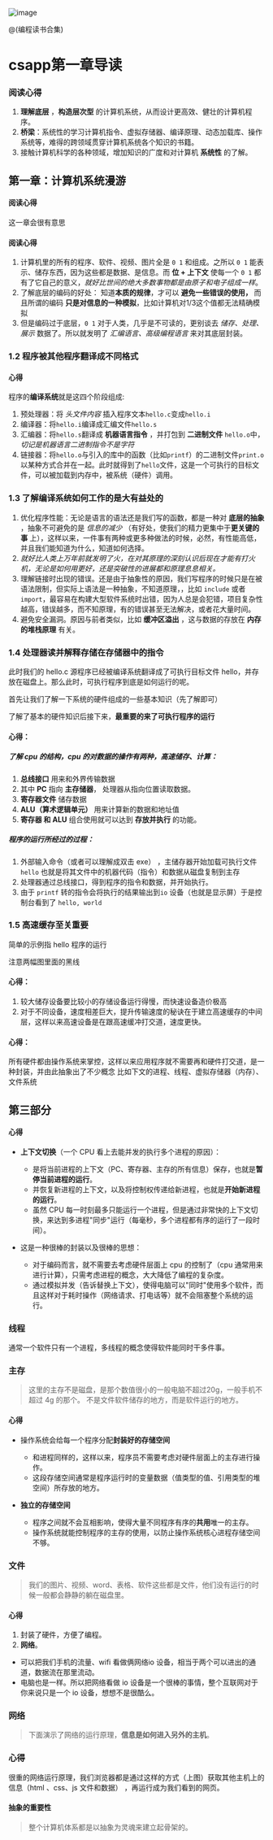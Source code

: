 <!-- ![image](https://cloud.githubusercontent.com/assets/8455579/8894523/fb892fea-33eb-11e5-88ba-5583e72495bd.png) -->
![image](http://img.hb.aicdn.com/0d141c6553edba7097dfd37c9e9ce8d13ee08b6fb5b6-thlQs9_fw658)

@(编程读书合集)

# csapp第一章导读

### 阅读心得
1. **理解底层** ，**构造层次型** 的计算机系统，从而设计更高效、健壮的计算机程序。
2. **桥梁**：系统性的学习计算机指令、虚拟存储器、编译原理、动态加载库、操作系统等，难得的跨领域贯穿计算机系统各个知识的书籍。
3. 接触计算机科学的各种领域，增加知识的广度和对计算机 **系统性** 的了解。

## 第一章：计算机系统漫游

#### 阅读心得
这一章会很有意思

#### 阅读心得
1. 计算机里的所有的程序、软件、视频、图片全是 `0 1` 和组成。之所以 `0 1` 能表示、储存东西，因为这些都是数据、是信息。而 **位 + 上下文**  使每一个 `0 1` 都有了它自己的意义，_就好比世间的绝大多数事物都是由原子和电子组成一样_。
2. 了解底层的编码的好处： 知道**本质的规律**，才可以 **避免一些错误的使用，** 而且所谓的编码 **只是对信息的一种模拟**，比如计算机对1/3这个值都无法精确模拟
3. 但是编码过于底层，`0 1` 对于人类，几乎是不可读的，更别谈去 _储存、处理、展示_ 数据了。所以就发明了 _汇编语言、高级编程语言_ 来对其底层封装。

### 1.2 程序被其他程序翻译成不同格式

#### 心得
程序的**编译系统**就是这四个阶段组成:

  1. 预处理器：将 _头文件内容_ 插入程序文本`hello.c`变成`hello.i`
  2. 编译器：将`hello.i`编译成汇编文件`hello.s`
  3. 汇编器：将`hello.s`翻译成 **机器语言指令** ，并打包到 **二进制文件** `hello.o`中，_切记是机器语言二进制指令不是字符_
  4. 链接器：将`hello.o`与引入的库中的函数（比如`printf`）的二进制文件`print.o`以某种方式合并在一起。此时就得到了`hello`文件，这是一个可执行的目标文件，可以被加载到内存中，被系统（硬件）调用。

### 1.3 了解编译系统如何工作的是大有益处的
1. 优化程序性能：无论是语言的语法还是我们写的函数，都是一种对 **底层的抽象** ，抽象不可避免的是 _信息的减少_ （有好处，使我们的精力更集中于**更关键的事** 上），这样以来，一件事有两种或更多种做法的时候，必然，有性能高低，并且我们能知道为什么，知道如何选择。
3. _就好比人类上万年前就发明了火，在对其原理的深刻认识后现在才能有打火机，无论是如何用更好，还是突破性的进展都和原理息息相关。_
4. 理解链接时出现的错误。还是由于抽象性的原因，我们写程序的时候只是在被语法限制，但实际上语法是一种抽象，不知道原理，，比如 `include` 或者 `import`，最容易在构建大型软件系统时出错，因为人总是会犯错，项目复杂性越高，错误越多，而不知原理，有的错误甚至无法解决，或者花大量时间。
6. 避免安全漏洞。原因与前者类似，比如 **缓冲区溢出** ，这与数据的存放在 **内存的堆栈原理** 有关。

### 1.4 处理器读并解释存储在存储器中的指令
此时我们的 hello.c 源程序已经被编译系统翻译成了可执行目标文件 hello，并存放在磁盘上。那么此时，可执行程序到底是如何运行的呢。

首先让我们了解一下系统的硬件组成的一些基本知识（先了解即可）


了解了基本的硬件知识后接下来，**最重要的来了可执行程序的运行**


#### 心得：
##### 了解 cpu 的结构，cpu 的对数据的操作有两种，高速储存、计算：
1. **总线接口** 用来和外界传输数据
2. 其中 **PC** 指向 **主存储器**， 处理器从指向位置读取数据。
3. **寄存器文件** 储存数据
4. **ALU（算术逻辑单元）** 用来计算新的数据和地址值
5. **寄存器 和 ALU** 组合使用就可以达到 **存放并执行** 的功能。

##### 程序的运行所经过的过程：
1. 外部输入命令（或者可以理解成双击 exe） ，主储存器开始加载可执行文件 `hello` 也就是将其文件中的机器代码（指令）和数据从磁盘复制到主存
2. 处理器通过总线接口，得到程序的指令和数据，并开始执行。
3. 由于 `printf` 转的指令会将执行的结果输出到`io` 设备（也就是显示屏）于是控制台看到了 `hello, world`

### 1.5 高速缓存至关重要
简单的示例指 hello 程序的运行


注意两幅图里面的黑线


#### 心得：
1. 较大储存设备要比较小的存储设备运行得慢，而快速设备造价极高
2. 对于不同设备，速度相差巨大，提升传输速度的秘诀在于建立高速缓存的中间层，这样以来高速设备是在跟高速缓冲打交道，速度更快。


#### 心得：
所有硬件都由操作系统来掌控，这样以来应用程序就不需要再和硬件打交道，是一种封装，并由此抽象出了不少概念 比如下文的进程、线程、虚拟存储器（内存）、文件系统



## 第三部分

#### 心得
- **上下文切换**（一个 CPU 看上去能并发的执行多个进程的原因）：
  - 是将当前进程的上下文（PC、寄存器、主存的所有信息）保存，也就是**暂停当前进程的运行**。
  - 并恢复新进程的上下文，以及将控制权传递给新进程，也就是**开始新进程的运行**。
  - 虽然 CPU 每一时刻最多只能运行一个进程，但是通过非常快的上下文切换，来达到多进程"同步"运行（每毫秒，多个进程都有序的运行了一段时间）。

- 这是一种很棒的封装以及很棒的思想：
  - 对于编码而言，就不需要去考虑硬件层面上 cpu 的控制了（cpu 通常用来进行计算），只需考虑进程的概念，大大降低了编程的复杂度。
  - 通过模拟并发（告诉替换上下文），使得电脑可以"同时"使用多个软件，而且这样对于耗时操作（网络请求、打电话等）就不会阻塞整个系统的运行。

### 线程
通常一个软件只有一个进程，多线程的概念使得软件能同时干多件事。

### 主存
> 这里的主存不是磁盘，是那个数值很小的一般电脑不超过20g，一般手机不超过 4g 的那个。 不是文件软件储存的地方，而是软件运行的地方。


#### 心得
- 操作系统会给每一个程序分配**封装好的存储空间**
  - 和进程同样的，这样以来，程序员不需要考虑对硬件层面上的主存进行操作。
  - 这段存储空间通常是程序运行时的变量数据（值类型的值、引用类型的堆空间）所存放的地方。

- **独立的存储空间**
  - 程序之间就不会互相影响，使得大量不同程序有序的**共用**唯一的主存。
  - 操作系统就能控制程序的主存的使用，以防止操作系统核心进程存储空间不够。

### 文件
> 我们的图片、视频、word、表格、软件这些都是文件，他们没有运行的时候一般都会静静的躺在磁盘里。


#### 心得
1. 封装了硬件，方便了编程。
2. **网络**。
  - 可以把我们手机的流量、wifi 看做俩网络io 设备，相当于两个可以进出的通道，数据流在那里流动。
  - 电脑也是一样。所以把网络看做 io 设备是一个很棒的事情，整个互联网对于你来说只是一个 io 设备，想想不是很酷么。

### 网络
> 下面演示了网络的运行原理，**信息是如何进入另外的主机**。


### 心得
很重的网络运行原理，我们浏览器都是通过这样的方式（上图）获取其他主机上的信息（html 、css、js 文件和数据） ，再运行成为我们看到的网页。

#### 抽象的重要性
> 整个计算机体系都是以抽象为灵魂来建立起骨架的。
